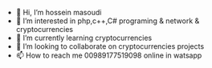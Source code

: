 - 👋 Hi, I’m hossein masoudi
- 👀 I’m interested in php,c++,C# programing & network & cryptocurrencies
- 🌱 I’m currently learning cryptocurrencies
- 💞️ I’m looking to collaborate on cryptocurrencies projects
- 📫 How to reach me 00989177519098 online in watsapp


